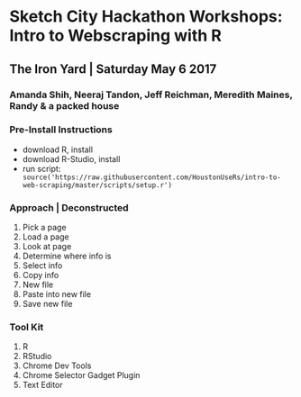 # Sketch City Hackathon Workshops: Intro to Webscraping with R
## The Iron Yard | Saturday May 6 2017
### Amanda Shih, Neeraj Tandon, Jeff Reichman, Meredith Maines, Randy & a packed house

### Pre-Install Instructions
- download R, install
- download R-Studio, install
- run script: ` source('https://raw.githubusercontent.com/HoustonUseRs/intro-to-web-scraping/master/scripts/setup.r')`

### Approach | Deconstructed
1. Pick a page
2. Load a page
3. Look at page
4. Determine where info is
5. Select info
6. Copy info
7. New file
8. Paste into new file
9. Save new file

### Tool Kit
1. R
2. RStudio
3. Chrome Dev Tools
4. Chrome Selector Gadget Plugin
5. Text Editor

